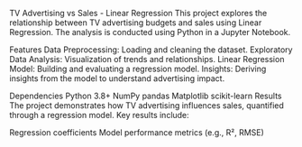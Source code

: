 TV Advertising vs Sales - Linear Regression
This project explores the relationship between TV advertising budgets and sales using Linear Regression. The analysis is conducted using Python in a Jupyter Notebook.

Features
Data Preprocessing: Loading and cleaning the dataset.
Exploratory Data Analysis: Visualization of trends and relationships.
Linear Regression Model: Building and evaluating a regression model.
Insights: Deriving insights from the model to understand advertising impact.

Dependencies
Python 3.8+
NumPy
pandas
Matplotlib
scikit-learn
Results
The project demonstrates how TV advertising influences sales, quantified through a regression model. Key results include:

Regression coefficients
Model performance metrics (e.g., R², RMSE)
